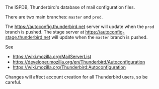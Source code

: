 The ISPDB, Thunderbird's database of mail configuration files.

There are two main branches: `master` and `prod`.

The https://autoconfig.thunderbird.net server will update when the `prod` branch is pushed.
The stage server at https://autoconfig-stage.thunderbird.net will update when the `master` branch is pushed.

See
* https://wiki.mozilla.org/MailServerList
* https://developer.mozilla.org/en/Thunderbird/Autoconfiguration
* https://wiki.mozilla.org/Thunderbird:Autoconfiguration

Changes will affect account creation for all Thunderbird users, so be careful.

